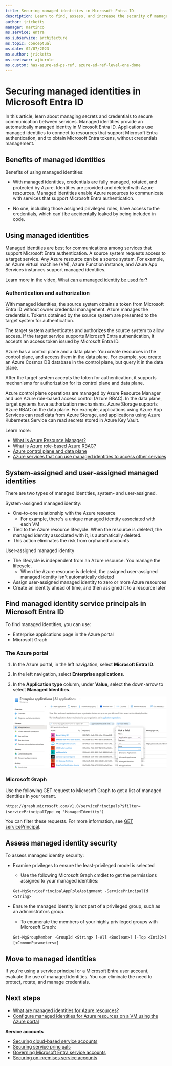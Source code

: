 ```yaml
---
title: Securing managed identities in Microsoft Entra ID
description: Learn to find, assess, and increase the security of managed identities in Microsoft Entra ID
author: jricketts
manager: martinco
ms.service: entra
ms.subservice: architecture
ms.topic: conceptual
ms.date: 02/07/2023
ms.author: jricketts
ms.reviewer: ajburnle
ms.custom: has-azure-ad-ps-ref, azure-ad-ref-level-one-done
---
```


# Securing managed identities in Microsoft Entra ID

In this article, learn about managing secrets and credentials to secure communication between services. Managed identities provide an automatically managed identity in Microsoft Entra ID. Applications use managed identities to connect to resources that support Microsoft Entra authentication, and to obtain Microsoft Entra tokens, without credentials management.

## Benefits of managed identities

Benefits of using managed identities:

* With managed identities, credentials are fully managed, rotated, and protected by Azure. Identities are provided and deleted with Azure resources. Managed identities enable Azure resources to communicate with services that support Microsoft Entra authentication.

* No one, including those assigned privileged roles, have access to the credentials, which can't be accidentally leaked by being included in code.

## Using managed identities

Managed identities are best for communications among services that support Microsoft Entra authentication. A source system requests access to a target service. Any Azure resource can be a source system. For example, an Azure virtual machine (VM), Azure Function instance, and Azure App Services instances support managed identities.

Learn more in the video, [What can a managed identity be used for?](https://www.youtube.com/embed/5lqayO_oeEo)

### Authentication and authorization

With managed identities, the source system obtains a token from Microsoft Entra ID without owner credential management. Azure manages the credentials. Tokens obtained by the source system are presented to the target system for authentication. 

The target system authenticates and authorizes the source system to allow access. If the target service supports Microsoft Entra authentication, it accepts an access token issued by Microsoft Entra ID. 

Azure has a control plane and a data plane. You create resources in the control plane, and access them in the data plane. For example, you create an Azure Cosmos DB database in the control plane, but query it in the data plane.

After the target system accepts the token for authentication, it supports mechanisms for authorization for its control plane and data plane.

Azure control plane operations are managed by Azure Resource Manager and use Azure role-based access control (Azure RBAC). In the data plane, target systems have authorization mechanisms. Azure Storage supports Azure RBAC on the data plane. For example, applications using Azure App Services can read data from Azure Storage, and applications using Azure Kubernetes Service can read secrets stored in Azure Key Vault.

Learn more:
* [What is Azure Resource Manager?](/azure/azure-resource-manager/management/overview)
* [What is Azure role-based Azure RBAC?](/azure/role-based-access-control/overview)
* [Azure control plane and data plane](/azure/azure-resource-manager/management/control-plane-and-data-plane)
* [Azure services that can use managed identities to access other services](~/identity/managed-identities-azure-resources/managed-identities-status.md)

## System-assigned and user-assigned managed identities

There are two types of managed identities, system- and user-assigned.

System-assigned managed identity:

* One-to-one relationship with the Azure resource
  * For example, there's a unique managed identity associated with each VM
* Tied to the Azure resource lifecycle. When the resource is deleted, the managed identity associated with it, is automatically deleted.
* This action eliminates the risk from orphaned accounts 

User-assigned managed identity

* The lifecycle is independent from an Azure resource. You manage the lifecycle. 
  * When the Azure resource is deleted, the assigned user-assigned managed identity isn't automatically deleted
* Assign user-assigned managed identity to zero or more Azure resources
* Create an identity ahead of time, and then assigned it to a resource later

<a name='find-managed-identity-service-principals-in-azure-ad'></a>

## Find managed identity service principals in Microsoft Entra ID

To find managed identities, you can use:

* Enterprise applications page in the Azure portal
* Microsoft Graph

### The Azure portal

1. In the Azure portal, in the left navigation, select **Microsoft Entra ID**.
2. In the left navigation, select **Enterprise applications**.
3. In the **Application type** column, under **Value**, select the down-arrow to select **Managed Identities**.

   ![Screenshot of the Managed Identies option under Values, in the Application type column.](./media/govern-service-accounts/service-accounts-managed-identities.png)

### Microsoft Graph

Use the following GET request to Microsoft Graph to get a list of managed identities in your tenant.

`https://graph.microsoft.com/v1.0/servicePrincipals?$filter=(servicePrincipalType eq 'ManagedIdentity')`

You can filter these requests. For more information, see [GET servicePrincipal](/graph/api/serviceprincipal-get?view=graph-rest-1.0&tabs=http&preserve-view=true).

## Assess managed identity security

To assess managed identity security:

* Examine privileges to ensure the least-privileged model is selected
  * Use the following Microsoft Graph cmdlet to get the permissions assigned to your managed identities:

   `Get-MgServicePrincipalAppRoleAssignment -ServicePrincipalId <String>`

* Ensure the managed identity is not part of a privileged group, such as an administrators group. 
  * To enumerate the members of your highly privileged groups with Microsoft Graph:

   `Get-MgGroupMember -GroupId <String> [-All <Boolean>] [-Top <Int32>] [<CommonParameters>]`

## Move to managed identities

If you're using a  service principal or a Microsoft Entra user account, evaluate the use of managed identities. You can eliminate the need to protect, rotate, and manage credentials. 

## Next steps

* [What are managed identities for Azure resources?](~/identity/managed-identities-azure-resources/overview.md) 
* [Configure managed identities for Azure resources on a VM using the Azure portal](~/identity/managed-identities-azure-resources/qs-configure-portal-windows-vm.md)

**Service accounts**

* [Securing cloud-based service accounts](secure-service-accounts.md)
* [Securing service principals](service-accounts-principal.md)
* [Governing Microsoft Entra service accounts](govern-service-accounts.md)
* [Securing on-premises service accounts](service-accounts-on-premises.md)
